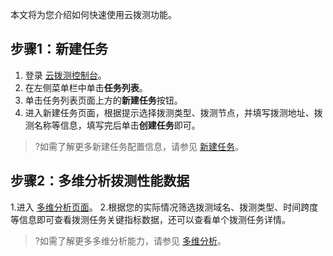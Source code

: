 本文将为您介绍如何快速使用云拨测功能。

## 步骤1：新建任务
1. 登录 [云拨测控制台](https://console.cloud.tencent.com/cat)。
2. 在左侧菜单栏中单击**任务列表**。
3. 单击任务列表页面上方的**新建任务**按钮。
4. 进入新建任务页面，根据提示选择拨测类型、拨测节点，并填写拨测地址、拨测名称等信息，填写完后单击**创建任务**即可。
>?如需了解更多新建任务配置信息，请参见 [新建任务](https://cloud.tencent.com/document/product/280/52702)。


## 步骤2：多维分析拨测性能数据
1.进入 [多维分析页面](https://console.cloud.tencent.com/cat/analyze)。
2.根据您的实际情况筛选拨测域名、拨测类型、时间跨度等信息即可查看拨测任务关键指标数据，还可以查看单个拨测任务详情。


>?如需了解更多多维分析能力，请参见 [多维分析](https://cloud.tencent.com/document/product/280/52528)。
